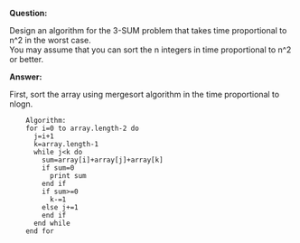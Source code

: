 **Question:** 

Design an algorithm for the 3-SUM problem that takes time proportional to n^2 in the worst case.           
You may assume that you can sort the n integers in time proportional to n^2 or better.
          
**Answer:** 

First, sort the array using mergesort algorithm in the time proportional to nlogn. 
        
        Algorithm:
        for i=0 to array.length-2 do
          j=i+1
          k=array.length-1
          while j<k do
            sum=array[i]+array[j]+array[k]
            if sum=0 
              print sum
            end if
            if sum>=0
              k-=1
            else j+=1
            end if
          end while
        end for

